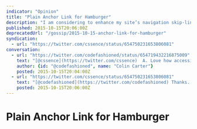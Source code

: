 ```yaml
---
indicator: "Opinion"
title: "Plain Anchor Link for Hamburger"
description: "I am considering to enhance my site’s navigation skip-link."
published: 2015-10-15T20:06:00Z
deprecatedUrl: "/gossip/2015-10-15-anchor-link-for-hamburger"
syndication:
  - url: "https://twitter.com/cssence/status/654750231653806081"
conversation:
  - url: "https://twitter.com/codefashioned/status/654719432216875009"
    text: "[@cssence](https://twitter.com/cssence)  A. Love how accessible [cssence.com](https://cssence.com/) is.  B. Hamburger menu that doesn’t open a slide-out/dropdown menu is confusing."
    author: {id: "@codefashioned", name: "Colin Carter"}
    posted: 2015-10-15T20:04:00Z
  - url: "https://twitter.com/cssence/status/654750231653806081"
    text: "[@codefashioned](https://twitter.com/codefashioned) Thanks. I’ll think about adding a smooth scrolling transition to the hamburger."
    posted: 2015-10-15T20:06:00Z
---
```


# Plain Anchor Link for Hamburger
